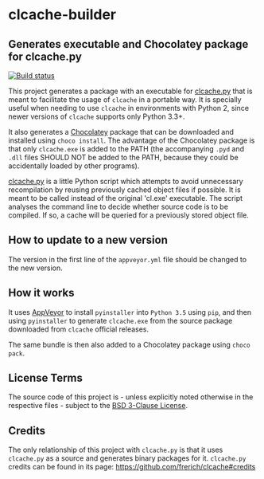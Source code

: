 # clcache-builder 
## Generates executable and Chocolatey package for clcache.py

[![Build status](https://ci.appveyor.com/api/projects/status/ci8xpk1wa0e8qyxh/branch/master?svg=true)](https://ci.appveyor.com/project/ESSS/clcache-builder/branch/master)

This project generates a package with an executable for [clcache.py](https://github.com/frerich/clcache) that is meant to facilitate the usage of `clcache` in a portable way. It is specially useful when needing to use `clcache` in environments with Python 2, since newer versions of `clcache` supports only Python 3.3+.

It also generates a [Chocolatey](https://chocolatey.org/) package that can be downloaded and installed using `choco install`. The advantage of the Chocolatey package is that only `clcache.exe` is added to the PATH (the accompanying `.pyd` and `.dll` files SHOULD NOT be added to the PATH, because they could be accidentally loaded by other programs).

[clcache.py](https://github.com/frerich/clcache) is a little Python script which attempts to avoid unnecessary recompilation by reusing previously cached object files if possible. It is meant to be called instead of the original 'cl.exe' executable. The script analyses the command line to decide whether source code is to be compiled. If so, a cache will be queried for a previously stored object file.

## How to update to a new version

The version in the first line of the `appveyor.yml` file should be changed to the new version.

## How it works

It uses [AppVeyor](https://www.appveyor.com/) to install `pyinstaller` into `Python 3.5` using `pip`, and then using `pyinstaller` to generate `clcache.exe` from the source package downloaded from `clcache` official releases.

The same bundle is then also added to a Chocolatey package using `choco pack`.

## License Terms

The source code of this project is - unless explicitly noted otherwise in the respective files - subject to the [BSD 3-Clause License](https://opensource.org/licenses/BSD-3-Clause).

## Credits

The only relationship of this project with `clcache.py` is that it uses `clcache.py` as a source and generates binary packages for it.
`clcache.py` credits can be found in its page: https://github.com/frerich/clcache#credits
